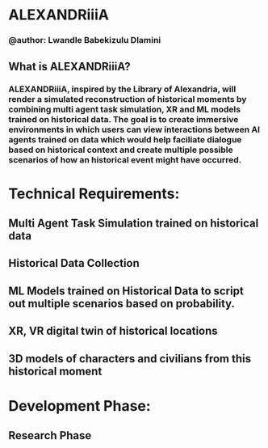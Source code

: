 # ALEXANDRiiiA

### @author: Lwandle Babekizulu Dlamini

## What is ALEXANDRiiiA?

### ALEXANDRiiiA, inspired by the Library of Alexandria, will render a simulated reconstruction of historical moments by combining multi agent task simulation, XR and ML models trained on historical data. The goal is to create immersive environments in which users can view interactions between AI agents trained on data which would help faciliate dialogue based on historical context and create multiple possible scenarios of how an historical event might have occurred.

# Technical Requirements:

## Multi Agent Task Simulation trained on historical data

## Historical Data Collection

## ML Models trained on Historical Data to script out multiple scenarios based on probability.

## XR, VR digital twin of historical locations

## 3D models of characters and civilians from this historical moment

# Development Phase:

## Research Phase

